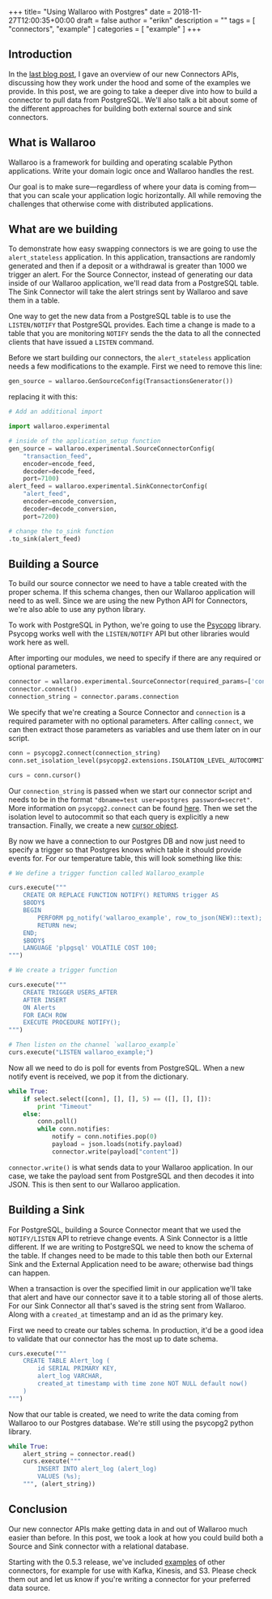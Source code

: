 +++
  title= "Using Wallaroo with Postgres"
  date = 2018-11-27T12:00:35+00:00
  draft = false
  author = "erikn"
  description = ""
  tags = [
    "connectors",
    "example"
  ]
  categories = [
    "example"
  ]
+++


## Introduction

In the [last blog post](https://blog.wallaroolabs.com/2018/10/introducing-connectors-wallaroos-window-to-the-world/), I gave an overview of our new Connectors APIs, discussing how they work under the hood and some of the examples we provide. In this post, we are going to take a deeper dive into how to build a connector to pull data from PostgreSQL. We'll also talk a bit about some of the different approaches for building both external source and sink connectors.

## What is Wallaroo

Wallaroo is a framework for building and operating scalable Python applications. Write your domain logic once and Wallaroo handles the rest.

Our goal is to make sure—regardless of where your data is coming from—that you can scale your application logic horizontally. All while removing the challenges that otherwise come with distributed applications.

## What are we building

To demonstrate how easy swapping connectors is we are going to use the `alert_stateless` application. In this application, transactions are randomly generated and then if a deposit or a withdrawal is greater than 1000 we trigger an alert. For the Source Connector, instead of generating our data inside of our Wallaroo application, we'll read data from a PostgreSQL table. The Sink Connector will take the alert strings sent by Wallaroo and save them in a table.

One way to get the new data from a PostgreSQL table is to use the `LISTEN/NOTIFY` that PostgreSQL provides. Each time a change is made to a table that you are monitoring `NOTIFY` sends the the data to all the connected clients that have issued a `LISTEN` command.

Before we start building our connectors, the `alert_stateless` application needs a few modifications to the example. First we need to remove this line:

```python
gen_source = wallaroo.GenSourceConfig(TransactionsGenerator())
```

replacing it with this:

```python
# Add an additional import

import wallaroo.experimental

# inside of the application_setup function
gen_source = wallaroo.experimental.SourceConnectorConfig(
    "transaction_feed",
    encoder=encode_feed,
    decoder=decode_feed,
    port=7100)
alert_feed = wallaroo.experimental.SinkConnectorConfig(
    "alert_feed",
    encoder=encode_conversion,
    decoder=decode_conversion,
    port=7200)

# change the to_sink function
.to_sink(alert_feed)
```

## Building a Source

To build our source connector we need to have a table created with the proper schema. If this schema changes, then our Wallaroo application will need to as well. Since we are using the new Python API for Connectors, we're also able to use any python library.

To work with PostgreSQL in Python, we're going to use the [Psycopg](http://initd.org/psycopg/) library. Psycopg works well with the `LISTEN/NOTIFY` API but other libraries would work here as well.

After importing our modules, we need to specify if there are any required or optional parameters.
```python
connector = wallaroo.experimental.SourceConnector(required_params=['connection'], optional_params=[])
connector.connect()
connection_string = connector.params.connection
```

We specify that we're creating a Source Connector and `connection` is a required parameter with no optional parameters. After calling `connect`, we can then extract those parameters as variables and use them later on in our script.

```python
conn = psycopg2.connect(connection_string)
conn.set_isolation_level(psycopg2.extensions.ISOLATION_LEVEL_AUTOCOMMIT)

curs = conn.cursor()
```

Our `connection_string` is passed when we start our connector script and needs to be in the format `"dbname=test user=postgres password=secret"`. More information on `psycopg2.connect` can be found [here](http://initd.org/psycopg/docs/module.html#psycopg2.connect). Then we set the isolation level to autocommit so that each query is explicitly a new transaction. Finally, we create a new [cursor object](http://initd.org/psycopg/docs/cursor.html#cursor).

By now we have a connection to our Postgres DB and now just need to specify a trigger so that Postgres knows which table it should provide events for. For our temperature table, this will look something like this:

```python
# We define a trigger function called Wallaroo_example

curs.execute("""
    CREATE OR REPLACE FUNCTION NOTIFY() RETURNS trigger AS
    $BODY$
    BEGIN
        PERFORM pg_notify('wallaroo_example', row_to_json(NEW)::text);
        RETURN new;
    END;
    $BODY$
    LANGUAGE 'plpgsql' VOLATILE COST 100;
""")
```

```python
# We create a trigger function

curs.execute("""
    CREATE TRIGGER USERS_AFTER
    AFTER INSERT
    ON Alerts
    FOR EACH ROW
    EXECUTE PROCEDURE NOTIFY();
""")

# Then listen on the channel `wallaroo_example`
curs.execute("LISTEN wallaroo_example;")
```

Now all we need to do is poll for events from PostgreSQL. When a new notify event is received, we pop it from the dictionary.

```python
while True:
    if select.select([conn], [], [], 5) == ([], [], []):
        print "Timeout"
    else:
        conn.poll()
        while conn.notifies:
            notify = conn.notifies.pop(0)
            payload = json.loads(notify.payload)
            connector.write(payload["content"])
```

`connector.write()` is what sends data to your Wallaroo application. In our case, we take the payload sent from PostgreSQL and then decodes it into JSON. This is then sent to our Wallaroo application.


## Building a Sink

For PostgreSQL, building a Source Connector meant that we used the `NOTIFY/LISTEN` API to retrieve change events. A Sink Connector is a little different. If we are writing to PostgreSQL we need to know the schema of the table. If changes need to be made to this table then both our External Sink and the External Application need to be aware; otherwise bad things can happen.

When a transaction is over the specified limit in our application we'll take that alert and have our connector save it to a table storing all of those alerts. For our Sink Connector all that's saved is the string sent from Wallaroo. Along with a `created_at` timestamp and an id as the primary key.

First we need to create our tables schema. In production, it'd be a good idea to validate that our connector has the most up to date schema.

```python
curs.execute("""
    CREATE TABLE Alert_log (
        id SERIAL PRIMARY KEY,
        alert_log VARCHAR,
        created_at timestamp with time zone NOT NULL default now()
    )
""")
```

Now that our table is created, we need to write the data coming from Wallaroo to our Postgres database. We're still using the psycopg2 python library.

```python
while True:
    alert_string = connector.read()
    curs.execute("""
        INSERT INTO alert_log (alert_log)
        VALUES (%s);
    """, (alert_string))
```

## Conclusion

Our new connector APIs make getting data in and out of Wallaroo much easier than before. In this post, we took a look at how you could build both a Source and Sink connector with a relational database.

Starting with the 0.5.3 release, we've included [examples](https://github.com/WallarooLabs/wallaroo/tree/0.5.3/connectors) of other connectors, for example for use with Kafka, Kinesis, and S3. Please check them out and let us know if you're writing a connector for your preferred data source.
